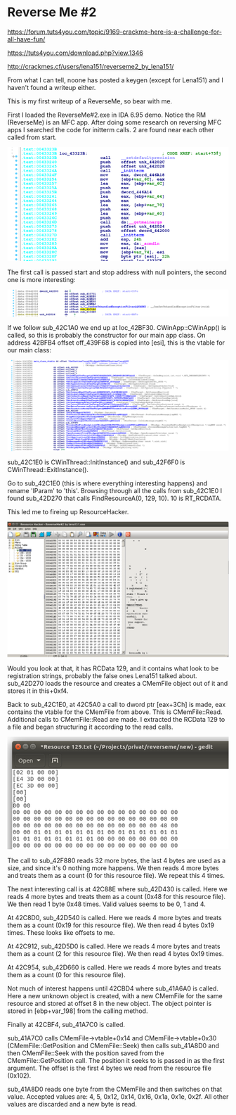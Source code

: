# Reverse Me #2

https://forum.tuts4you.com/topic/9169-crackme-here-is-a-challenge-for-all-have-fun/

https://tuts4you.com/download.php?view.1346

http://crackmes.cf/users/lena151/reverseme2_by_lena151/

From what I can tell, noone has posted a keygen (except for Lena151) and I haven't found a writeup either.

This is my first writeup of a ReverseMe, so bear with me.

First I loaded the ReverseMe#2.exe in IDA 6.95 demo. Notice the RM (ReverseMe) is an MFC app.
After doing some research on reversing MFC apps I searched the code for initterm calls. 2 are found near each other called from start.

![initterm calls](/reverseme/lena151/reverseme-2/images/initterm.png)

The first call is passed start and stop address with null pointers, the second one is more interesting:

![initterm calls](/reverseme/lena151/reverseme-2/images/initterm-functions.png)

If we follow sub_42C1A0 we end up at loc_42BF30. CWinApp::CWinApp() is called, so this is probably the constructor for our main app class. On address 42BFB4 offset off_439F68 is copied into [esi], this is the vtable for our main class:

![initterm calls](/reverseme/lena151/reverseme-2/images/main-vtable.png)

sub_42C1E0 is CWinThread::InitInstance() and sub_42F6F0 is CWinThread::ExitInstance().

Go to sub_42C1E0 (this is where everything interesting happens) and rename 'lParam' to 'this'.
Browsing through all the calls from sub_42C1E0 I found sub_42D270 that calls FindResourceA(0, 129, 10). 10 is RT_RCDATA.

This led me to fireing up ResourceHacker.

![initterm calls](/reverseme/lena151/reverseme-2/images/resourcehacker.png)

Would you look at that, it has RCData 129, and it contains what look to be registration strings, probably the false ones Lena151 talked about. sub_42D270 loads the resource and creates a CMemFile object out of it and stores it in this+0xf4.

Back to sub_42C1E0, at 42C5A0 a call to dword ptr [eax+3Ch] is made, eax contains the vtable for the CMemFile from above. This is CMemFile::Read. Additional calls to CMemFile::Read are made. I extracted the RCData 129 to a file and began structuring it according to the read calls.

![initterm calls](/reverseme/lena151/reverseme-2/images/rs129-1.png)

The call to sub_42F880 reads 32 more bytes, the last 4 bytes are used as a size, and since it's 0 nothing more happens.
We then reads 4 more bytes and treats them as a count (0 for this resource file). We repeat this 4 times.

The next interesting call is at 42C88E where sub_42D430 is called. Here we reads 4 more bytes and treats them as a count (0x48 for this resource file). We then read 1 byte 0x48 times. Valid values seems to be 0, 1 and 4.

At 42C8D0, sub_42D540 is called. Here we reads 4 more bytes and treats them as a count (0x19 for this resource file). We then read 4 bytes 0x19 times. These looks like offsets to me.

At 42C912, sub_42D5D0 is called. Here we reads 4 more bytes and treats them as a count (2 for this resource file). We then read 4 bytes 0x19 times. 

At 42C954, sub_42D660 is called. Here we reads 4 more bytes and treats them as a count (0 for this resource file).

Not much of interest happens until 42CBD4 where sub_41A6A0 is called. Here a new unknown object is created, with a new CMemFile for the same resource and stored at offset 8 in the new object. The object pointer is stored in [ebp+var_198] from the calling method.

Finally at 42CBF4, sub_41A7C0 is called.

sub_41A7C0 calls CMemFile->vtable+0x14 and CMemFile->vtable+0x30 (CMemFile::GetPosition and CMemFile::Seek) then calls sub_41A8D0 and then CMemFile::Seek with the position saved from the CMemFile::GetPosition call. The position it seeks to is passed in as the first argument. The offset is the first 4 bytes we read from the resource file (0x102).

sub_41A8D0 reads one byte from the CMemFile and then switches on that value.
Accepted values are: 4, 5, 0x12, 0x14, 0x16, 0x1a, 0x1e, 0x2f. All other values are discarded and a new byte is read.

